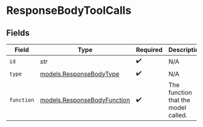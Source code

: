 # ResponseBodyToolCalls


## Fields

| Field                                                            | Type                                                             | Required                                                         | Description                                                      |
| ---------------------------------------------------------------- | ---------------------------------------------------------------- | ---------------------------------------------------------------- | ---------------------------------------------------------------- |
| `id`                                                             | *str*                                                            | :heavy_check_mark:                                               | N/A                                                              |
| `type`                                                           | [models.ResponseBodyType](../models/responsebodytype.md)         | :heavy_check_mark:                                               | N/A                                                              |
| `function`                                                       | [models.ResponseBodyFunction](../models/responsebodyfunction.md) | :heavy_check_mark:                                               | The function that the model called.                              |